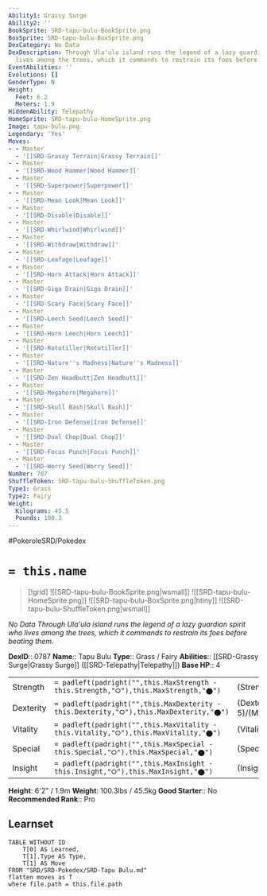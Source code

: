 ```yaml
---
Ability1: Grassy Surge
Ability2: ''
BookSprite: SRD-tapu-bulu-BookSprite.png
BoxSprite: SRD-tapu-bulu-BoxSprite.png
DexCategory: No Data
DexDescription: Through Ula'ula island runs the legend of a lazy guardian spirit who
  lives among the trees, which it commands to restrain its foes before beating them.
EventAbilities: ''
Evolutions: []
GenderType: N
Height:
  Feet: 6.2
  Meters: 1.9
HiddenAbility: Telepathy
HomeSprite: SRD-tapu-bulu-HomeSprite.png
Image: tapu-bulu.png
Legendary: 'Yes'
Moves:
- - Master
  - '[[SRD-Grassy Terrain|Grassy Terrain]]'
- - Master
  - '[[SRD-Wood Hammer|Wood Hammer]]'
- - Master
  - '[[SRD-Superpower|Superpower]]'
- - Master
  - '[[SRD-Mean Look|Mean Look]]'
- - Master
  - '[[SRD-Disable|Disable]]'
- - Master
  - '[[SRD-Whirlwind|Whirlwind]]'
- - Master
  - '[[SRD-Withdraw|Withdraw]]'
- - Master
  - '[[SRD-Leafage|Leafage]]'
- - Master
  - '[[SRD-Horn Attack|Horn Attack]]'
- - Master
  - '[[SRD-Giga Drain|Giga Drain]]'
- - Master
  - '[[SRD-Scary Face|Scary Face]]'
- - Master
  - '[[SRD-Leech Seed|Leech Seed]]'
- - Master
  - '[[SRD-Horn Leech|Horn Leech]]'
- - Master
  - '[[SRD-Rototiller|Rototiller]]'
- - Master
  - '[[SRD-Nature''s Madness|Nature''s Madness]]'
- - Master
  - '[[SRD-Zen Headbutt|Zen Headbutt]]'
- - Master
  - '[[SRD-Megahorn|Megahorn]]'
- - Master
  - '[[SRD-Skull Bash|Skull Bash]]'
- - Master
  - '[[SRD-Iron Defense|Iron Defense]]'
- - Master
  - '[[SRD-Dual Chop|Dual Chop]]'
- - Master
  - '[[SRD-Focus Punch|Focus Punch]]'
- - Master
  - '[[SRD-Worry Seed|Worry Seed]]'
Number: 787
ShuffleToken: SRD-tapu-bulu-ShuffleToken.png
Type1: Grass
Type2: Fairy
Weight:
  Kilograms: 45.5
  Pounds: 100.3
---
```


#PokeroleSRD/Pokedex

# `= this.name`

> [!grid]
> ![[SRD-tapu-bulu-BookSprite.png|wsmall]]
> ![[SRD-tapu-bulu-HomeSprite.png]]
> ![[SRD-tapu-bulu-BoxSprite.png|htiny]]
> ![[SRD-tapu-bulu-ShuffleToken.png|wsmall]]


*No Data*
*Through Ula'ula island runs the legend of a lazy guardian spirit who lives among the trees, which it commands to restrain its foes before beating them.*

**DexID**:: 0787
**Name**:: Tapu Bulu
**Type**:: Grass / Fairy
**Abilities**:: [[SRD-Grassy Surge|Grassy Surge]] ([[SRD-Telepathy|Telepathy]])
**Base HP**:: 4

|           |                                                                                        |                                          |
| --------- | -------------------------------------------------------------------------------------- | ---------------------------------------- |
| Strength  | `= padleft(padright("",this.MaxStrength - this.Strength,"⭘"),this.MaxStrength,"⬤")`    | (Strength::7)/(MaxStrength::7)   |
| Dexterity | `= padleft(padright("",this.MaxDexterity - this.Dexterity,"⭘"),this.MaxDexterity,"⬤")` | (Dexterity:: 5)/(MaxDexterity::5) |
| Vitality  | `= padleft(padright("",this.MaxVitality - this.Vitality,"⭘"),this.MaxVitality,"⬤")`    | (Vitality::6)/(MaxVitality::6)   |
| Special   | `= padleft(padright("",this.MaxSpecial - this.Special,"⭘"),this.MaxSpecial,"⬤")`       | (Special::5)/(MaxSpecial::5)     |
| Insight   | `= padleft(padright("",this.MaxInsight - this.Insight,"⭘"),this.MaxInsight,"⬤")`       | (Insight::6)/(MaxInsight::6)     |

**Height**: 6'2" / 1.9m
**Weight**: 100.3lbs / 45.5kg
**Good Starter**:: No
**Recommended Rank**:: Pro

## Learnset

```dataview
TABLE WITHOUT ID
    T[0] AS Learned,
    T[1].Type AS Type,
    T[1] AS Move
FROM "SRD/SRD-Pokedex/SRD-Tapu Bulu.md"
flatten moves as T
where file.path = this.file.path
```
